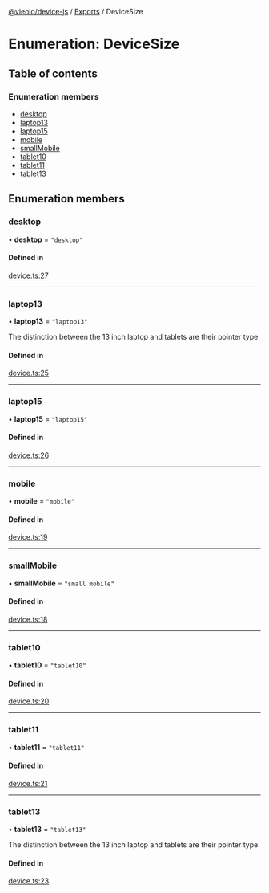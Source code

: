 [@vieolo/device-js](../README.md) / [Exports](../modules.md) / DeviceSize

# Enumeration: DeviceSize

## Table of contents

### Enumeration members

- [desktop](DeviceSize.md#desktop)
- [laptop13](DeviceSize.md#laptop13)
- [laptop15](DeviceSize.md#laptop15)
- [mobile](DeviceSize.md#mobile)
- [smallMobile](DeviceSize.md#smallmobile)
- [tablet10](DeviceSize.md#tablet10)
- [tablet11](DeviceSize.md#tablet11)
- [tablet13](DeviceSize.md#tablet13)

## Enumeration members

### desktop

• **desktop** = `"desktop"`

#### Defined in

[device.ts:27](https://github.com/Vieolo/device-js/blob/c466232/src/device.ts#L27)

___

### laptop13

• **laptop13** = `"laptop13"`

The distinction between the 13 inch laptop and tablets are their pointer type

#### Defined in

[device.ts:25](https://github.com/Vieolo/device-js/blob/c466232/src/device.ts#L25)

___

### laptop15

• **laptop15** = `"laptop15"`

#### Defined in

[device.ts:26](https://github.com/Vieolo/device-js/blob/c466232/src/device.ts#L26)

___

### mobile

• **mobile** = `"mobile"`

#### Defined in

[device.ts:19](https://github.com/Vieolo/device-js/blob/c466232/src/device.ts#L19)

___

### smallMobile

• **smallMobile** = `"small mobile"`

#### Defined in

[device.ts:18](https://github.com/Vieolo/device-js/blob/c466232/src/device.ts#L18)

___

### tablet10

• **tablet10** = `"tablet10"`

#### Defined in

[device.ts:20](https://github.com/Vieolo/device-js/blob/c466232/src/device.ts#L20)

___

### tablet11

• **tablet11** = `"tablet11"`

#### Defined in

[device.ts:21](https://github.com/Vieolo/device-js/blob/c466232/src/device.ts#L21)

___

### tablet13

• **tablet13** = `"tablet13"`

The distinction between the 13 inch laptop and tablets are their pointer type

#### Defined in

[device.ts:23](https://github.com/Vieolo/device-js/blob/c466232/src/device.ts#L23)
